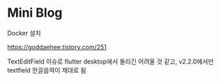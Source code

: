# Mini Blog

Docker 설치

 https://goddaehee.tistory.com/251

TextEditField 이슈로
flutter desktop에서 돌리긴 어려울 것 같고, v2.2.0에서만 textfield 한글읍력이 제대로 됨
